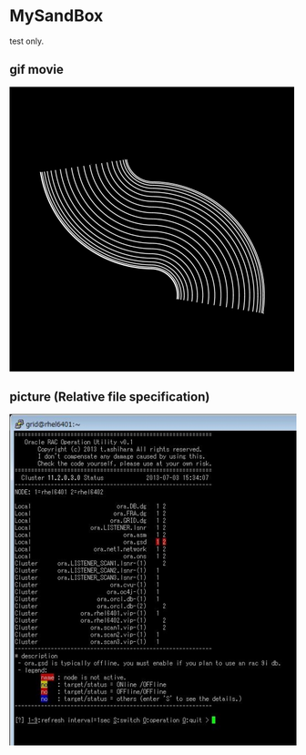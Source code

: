 # MySandBox

test only.

## gif movie

![test.gif](/test.gif)

## picture (Relative file specification)

![test](/ou.jpg)
